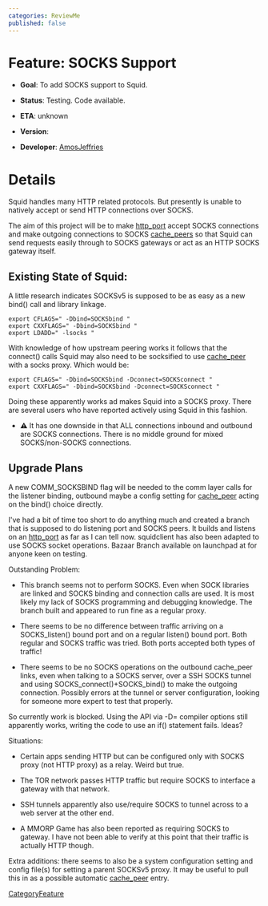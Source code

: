 ```yaml
---
categories: ReviewMe
published: false
---
```

# Feature: SOCKS Support

  - **Goal**: To add SOCKS support to Squid.

  - **Status**: Testing. Code available.

  - **ETA**: unknown

  - **Version**:

  - **Developer**:
    [AmosJeffries](/AmosJeffries)

# Details

Squid handles many HTTP related protocols. But presently is unable to
natively accept or send HTTP connections over SOCKS.

The aim of this project will be to make
[http_port](http://www.squid-cache.org/Doc/config/http_port) accept
SOCKS connections and make outgoing connections to SOCKS
[cache_peers](http://www.squid-cache.org/Doc/config/cache_peers) so
that Squid can send requests easily through to SOCKS gateways or act as
an HTTP SOCKS gateway itself.

## Existing State of Squid:

A little research indicates SOCKSv5 is supposed to be as easy as a new
bind() call and library linkage.
[](http://www.squid-cache.org/mail-archive/squid-users/199901/0033.html)

    export CFLAGS=" -Dbind=SOCKSbind "
    export CXXFLAGS=" -Dbind=SOCKSbind "
    export LDADD=" -lsocks "

With knowledge of how upstream peering works it follows that the
connect() calls Squid may also need to be socksified to use
[cache_peer](http://www.squid-cache.org/Doc/config/cache_peer) with a
socks proxy. Which would be:

    export CFLAGS=" -Dbind=SOCKSbind -Dconnect=SOCKSconnect "
    export CXXFLAGS=" -Dbind=SOCKSbind -Dconnect=SOCKSconnect "

Doing these apparently works ad makes Squid into a SOCKS proxy. There
are several users who have reported actively using Squid in this
fashion.

  - :warning:
    It has one downside in that ALL connections inbound and outbound are
    SOCKS connections. There is no middle ground for mixed
    SOCKS/non-SOCKS connections.

## Upgrade Plans

A new COMM_SOCKSBIND flag will be needed to the comm layer calls for
the listener binding, outbound maybe a config setting for
[cache_peer](http://www.squid-cache.org/Doc/config/cache_peer) acting
on the bind() choice directly.

I've had a bit of time too short to do anything much and created a
branch that is supposed to do listening port and SOCKS peers. It builds
and listens on an
[http_port](http://www.squid-cache.org/Doc/config/http_port) as far as
I can tell now. squidclient has also been adapted to use SOCKS socket
operations. Bazaar Branch available on launchpad at
[](https://code.launchpad.net/~yadi/squid/socks) for anyone keen on
testing.

Outstanding Problem:

  - This branch seems not to perform SOCKS. Even when SOCK libraries are
    linked and SOCKS binding and connection calls are used. It is most
    likely my lack of SOCKS programming and debugging knowledge. The
    branch built and appeared to run fine as a regular proxy.

  - There seems to be no difference between traffic arriving on a
    SOCKS_listen() bound port and on a regular listen() bound port.
    Both regular and SOCKS traffic was tried. Both ports accepted both
    types of traffic\!

  - There seems to be no SOCKS operations on the outbound cache_peer
    links, even when talking to a SOCKS server, over a SSH SOCKS tunnel
    and using SOCKS_connect()+SOCKS_bind() to make the outgoing
    connection. Possibly errors at the tunnel or server configuration,
    looking for someone more expert to test that properly.

So currently work is blocked. Using the API via -D= compiler options
still apparently works, writing the code to use an if() statement fails.
Ideas?

Situations:

  - Certain apps sending HTTP but can be configured only with SOCKS
    proxy (not HTTP proxy) as a relay. Weird but true.

  - The TOR network passes HTTP traffic but require SOCKS to interface a
    gateway with that network.

  - SSH tunnels apparently also use/require SOCKS to tunnel across to a
    web server at the other end.

  - A MMORP Game has also been reported as requiring SOCKS to gateway. I
    have not been able to verify at this point that their traffic is
    actually HTTP though.

Extra additions: there seems to also be a system configuration setting
and config file(s) for setting a parent SOCKSv5 proxy. It may be useful
to pull this in as a possible automatic
[cache_peer](http://www.squid-cache.org/Doc/config/cache_peer) entry.

[CategoryFeature](/CategoryFeature)
